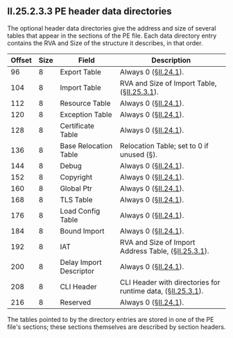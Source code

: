 ## II.25.2.3.3 PE header data directories

The optional header data directories give the address and size of several tables that appear in the sections of the PE file. Each data directory entry contains the RVA and Size of the structure it describes, in that order. 

 Offset | Size | Field | Description
 ---- | ---- | ---- | ----
 96 | 8 | Export Table | Always 0 (§[II.24.1](#todo-missing-hyperlink)).
 104 | 8 | Import Table | RVA and Size of Import Table, (§[II.25.3.1]((#todo-missing-hyperlink))).
 112 | 8 | Resource Table | Always 0 (§[II.24.1](#todo-missing-hyperlink)).
 120 | 8 | Exception Table | Always 0 (§[II.24.1](#todo-missing-hyperlink)).
 128 | 8 | Certificate Table | Always 0 (§[II.24.1](#todo-missing-hyperlink)).
 136 | 8 | Base Relocation Table | Relocation Table; set to 0 if unused (§).
 144 | 8 | Debug | Always 0 (§[II.24.1](#todo-missing-hyperlink)).
 152 | 8 | Copyright | Always 0 (§[II.24.1](#todo-missing-hyperlink)).
 160 | 8 | Global Ptr | Always 0 (§[II.24.1](#todo-missing-hyperlink)).
 168 | 8 | TLS Table | Always 0 (§[II.24.1](#todo-missing-hyperlink)).
 176 | 8 | Load Config Table | Always 0 (§[II.24.1](#todo-missing-hyperlink)).
 184 | 8 | Bound Import | Always 0 (§[II.24.1](#todo-missing-hyperlink)).
 192 | 8 | IAT | RVA and Size of Import Address Table, (§[II.25.3.1](#todo-missing-hyperlink)).
 200 | 8 | Delay Import Descriptor | Always 0 (§[II.24.1](#todo-missing-hyperlink)).
 208 | 8 | CLI Header | CLI Header with directories for runtime data, (§[II.25.3.1](#todo-missing-hyperlink)).
 216 | 8 | Reserved | Always 0 (§[II.24.1](#todo-missing-hyperlink)). 

The tables pointed to by the directory entries are stored in one of the PE file's sections; these sections themselves are described by section headers.
